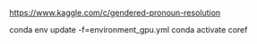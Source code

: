 https://www.kaggle.com/c/gendered-pronoun-resolution

conda env update -f=environment_gpu.yml
conda activate coref